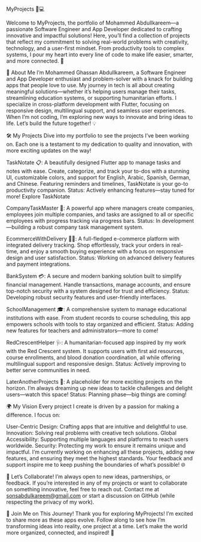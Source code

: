 MyProjects 🚀💻

Welcome to MyProjects, the portfolio of Mohammed Abdullkareem—a passionate Software Engineer and App Developer dedicated to crafting innovative and impactful solutions! Here, you’ll find a collection of projects that reflect my commitment to solving real-world problems with creativity, technology, and a user-first mindset. From productivity tools to complex systems, I pour my heart into every line of code to make life easier, smarter, and more connected. 🌟

🌟 About Me
I’m Mohammed Ghassan Abdullkareem, a Software Engineer and App Developer enthusiast and problem-solver with a knack for building apps that people love to use. My journey in tech is all about creating meaningful solutions—whether it’s helping users manage their tasks, streamlining education systems, or supporting humanitarian efforts. I specialize in cross-platform development with Flutter, focusing on responsive design, multilingual support, and seamless user experiences. When I’m not coding, I’m exploring new ways to innovate and bring ideas to life. Let’s build the future together! 💡

🛠️ My Projects
Dive into my portfolio to see the projects I’ve been working on. Each one is a testament to my dedication to quality and innovation, with more exciting updates on the way!

TaskNotate 📋: A beautifully designed Flutter app to manage tasks and notes with ease. Create, categorize, and track your to-dos with a stunning UI, customizable colors, and support for English, Arabic, Spanish, German, and Chinese. Featuring reminders and timelines, TaskNotate is your go-to productivity companion. Status: Actively enhancing features—stay tuned for more! Explore TaskNotate

CompanyTaskMaster 🏢: A powerful app where managers create companies, employees join multiple companies, and tasks are assigned to all or specific employees with progress tracking via progress bars. Status: In development—building a robust company task management system.

EcommerceWithDelivery 🛒🚚: A full-fledged e-commerce platform with integrated delivery tracking. Shop effortlessly, track your orders in real-time, and enjoy a smooth buying experience with a focus on responsive design and user satisfaction. Status: Working on advanced delivery features and payment integrations.

BankSystem 💳: A secure and modern banking solution built to simplify financial management. Handle transactions, manage accounts, and ensure top-notch security with a system designed for trust and efficiency. Status: Developing robust security features and user-friendly interfaces.

SchoolManagement 🎓: A comprehensive system to manage educational institutions with ease. From student records to course scheduling, this app empowers schools with tools to stay organized and efficient. Status: Adding new features for teachers and administrators—more to come!

RedCrescentHelper 🩺: A humanitarian-focused app inspired by my work with the Red Crescent system. It supports users with first aid resources, course enrollments, and blood donation coordination, all while offering multilingual support and responsive design. Status: Actively improving to better serve communities in need.

LaterAnotherProjects 🔮: A placeholder for more exciting projects on the horizon. I’m always dreaming up new ideas to tackle challenges and delight users—watch this space! Status: Planning phase—big things are coming!

🌍 My Vision
Every project I create is driven by a passion for making a difference. I focus on:

User-Centric Design: Crafting apps that are intuitive and delightful to use.
Innovation: Solving real problems with creative tech solutions.
Global Accessibility: Supporting multiple languages and platforms to reach users worldwide.
Security: Protecting my work to ensure it remains unique and impactful.
I’m currently working on enhancing all these projects, adding new features, and ensuring they meet the highest standards. Your feedback and support inspire me to keep pushing the boundaries of what’s possible! 🌐

🤝 Let’s Collaborate!
I’m always open to new ideas, partnerships, or feedback. If you’re interested in any of my projects or want to collaborate on something innovative, feel free to reach out. Contact me at sonsabdulkareem@gmail.com or start a discussion on GitHub (while respecting the privacy of my work).

🎉 Join Me on This Journey!
Thank you for exploring MyProjects! I’m excited to share more as these apps evolve. Follow along to see how I’m transforming ideas into reality, one project at a time. Let’s make the world more organized, connected, and inspired! 🚀
